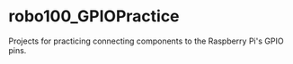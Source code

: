 # robo100_GPIOPractice
Projects for practicing connecting components to the Raspberry Pi's GPIO pins.
